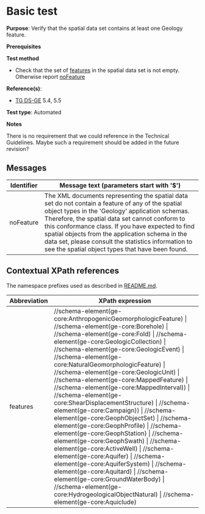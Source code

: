 # Basic test

**Purpose**: Verify that the spatial data set contains at least one Geology feature.

**Prerequisites**

**Test method**

* Check that the set of [features](#features) in the spatial data set is not empty. Otherwise report [noFeature](#noFeature)

**Reference(s)**: 

* [TG DS-GE](./README.md#ref_TG_DS_GE) 5.4, 5.5

**Test type**: Automated

**Notes**

There is no requirement that we could reference in the Technical Guidelines. Maybe such a requirement should be added in the future revision?

## Messages

Identifier  |  Message text (parameters start with '$')
----------- | -------------------------------------------------------------------------
noFeature <a name="noFeature"/>  |  	The XML documents representing the spatial data set do not contain a feature of any of the spatial object types in the 'Geology' application schemas. Therefore, the spatial data set cannot conform to this conformance class. If you have expected to find spatial objects from the application schema in the data set, please consult the statistics information to see the spatial object types that have been found.

## Contextual XPath references

The namespace prefixes used as described in [README.md](./README.md#namespaces).

Abbreviation                                          |  XPath expression
----------------------------------------------------- | ------------------------------------------------------------------
features <a name="features"></a>   |  //schema-element(ge-core:AnthropogenicGeomorphologicFeature) \| //schema-element(ge-core:Borehole) \| //schema-element(ge-core:Fold) \| //schema-element(ge-core:GeologicCollection) \| //schema-element(ge-core:GeologicEvent) \| //schema-element(ge-core:NaturalGeomorphologicFeature) \| //schema-element(ge-core:GeologicUnit) \| //schema-element(ge-core:MappedFeature) \| //schema-element(ge-core:MappedInterval)) \| //schema-element(ge-core:ShearDisplacementStructure) \| //schema-element(ge-core:Campaign)) \| //schema-element(ge-core:GeophObjectSet) \|  //schema-element(ge-core:GeophProfile) \| //schema-element(ge-core:GeophStation) \| //schema-element(ge-core:GeophSwath) \| //schema-element(ge-core:ActiveWell) \| //schema-element(ge-core:Aquifer) \| //schema-element(ge-core:AquiferSystem) \| //schema-element(ge-core:Aquitard) \| //schema-element(ge-core:GroundWaterBody) \| //schema-element(ge-core:HydrogeologicalObjectNatural) \| //schema-element(ge-core:Aquiclude)